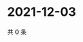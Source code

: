 # 2021-12-03

共 0 条

<!-- BEGIN WEIBO -->
<!-- 最后更新时间 Fri Dec 03 2021 00:22:03 GMT+0800 (China Standard Time) -->

<!-- END WEIBO -->
